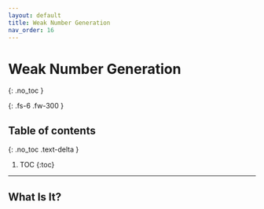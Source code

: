 ```yaml
---
layout: default
title: Weak Number Generation
nav_order: 16
---
```


# Weak Number Generation
{: .no_toc }

{: .fs-6 .fw-300 }

## Table of contents
{: .no_toc .text-delta }

1. TOC
{:toc}

---

## What Is It?